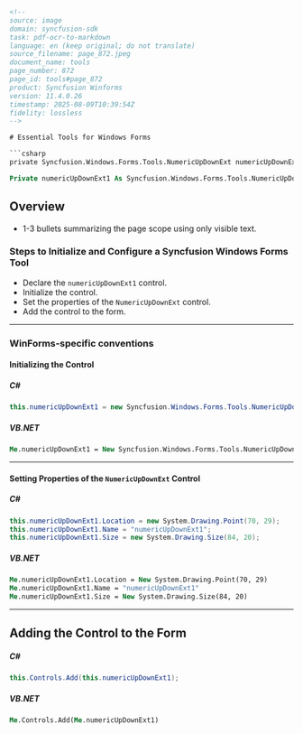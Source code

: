 ```html
<!-- 
source: image
domain: syncfusion-sdk
task: pdf-ocr-to-markdown
language: en (keep original; do not translate)
source_filename: page_872.jpeg
document_name: tools
page_number: 872
page_id: tools#page_872
product: Syncfusion Winforms
version: 11.4.0.26
timestamp: 2025-08-09T10:39:54Z
fidelity: lossless
-->

# Essential Tools for Windows Forms

```csharp
private Syncfusion.Windows.Forms.Tools.NumericUpDownExt numericUpDownExt1;
```

```vb
Private numericUpDownExt1 As Syncfusion.Windows.Forms.Tools.NumericUpDownExt
```

## Overview
- 1-3 bullets summarizing the page scope using only visible text.

### Steps to Initialize and Configure a Syncfusion Windows Forms Tool
- Declare the `numericUpDownExt1` control.
- Initialize the control.
- Set the properties of the `NumericUpDownExt` control.
- Add the control to the form.

---

### WinForms-specific conventions

#### Initializing the Control

##### C#
```csharp
this.numericUpDownExt1 = new Syncfusion.Windows.Forms.Tools.NumericUpDownExt();
```

##### VB.NET
```vb
Me.numericUpDownExt1 = New Syncfusion.Windows.Forms.Tools.NumericUpDownExt()
```

---

#### Setting Properties of the `NumericUpDownExt` Control

##### C#
```csharp
this.numericUpDownExt1.Location = new System.Drawing.Point(70, 29);
this.numericUpDownExt1.Name = "numericUpDownExt1";
this.numericUpDownExt1.Size = new System.Drawing.Size(84, 20);
```

##### VB.NET
```vb
Me.numericUpDownExt1.Location = New System.Drawing.Point(70, 29)
Me.numericUpDownExt1.Name = "numericUpDownExt1"
Me.numericUpDownExt1.Size = New System.Drawing.Size(84, 20)
```

---

## Adding the Control to the Form

##### C#
```csharp
this.Controls.Add(this.numericUpDownExt1);
```

##### VB.NET
```vb
Me.Controls.Add(Me.numericUpDownExt1)
```
```